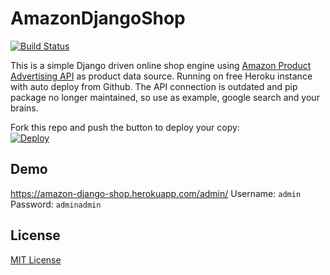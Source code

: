 AmazonDjangoShop
================

[![Build Status](https://travis-ci.org/evrial/AmazonDjangoShop.svg?branch=master)](https://travis-ci.org/evrial/AmazonDjangoShop)

This is a simple Django driven online shop engine using [Amazon Product Advertising API](https://webservices.amazon.com/paapi5/documentation/) as product data source. Running on free Heroku instance with auto deploy from Github.
The API connection is outdated and pip package no longer maintained, so use as example, google search and your brains.

Fork this repo and push the button to deploy your copy:  
[![Deploy](https://www.herokucdn.com/deploy/button.svg)](https://heroku.com/deploy)

## Demo
https://amazon-django-shop.herokuapp.com/admin/
Username: `admin`  
Password: `adminadmin`

## License
[MIT License](LICENSE)
